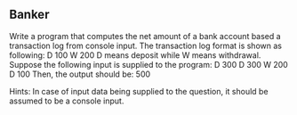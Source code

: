 ## Banker

Write a program that computes the net amount of a bank account based a transaction log from console input. The transaction log format is shown as following:
D 100
W 200
D means deposit while W means withdrawal.
Suppose the following input is supplied to the program:
D 300
D 300
W 200
D 100
Then, the output should be:
500

Hints:
In case of input data being supplied to the question, it should be assumed to be a console input.
